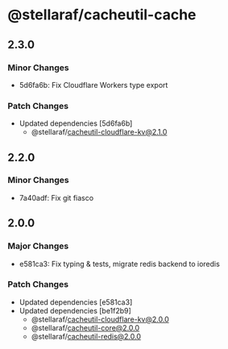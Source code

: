 # @stellaraf/cacheutil-cache

## 2.3.0

### Minor Changes

- 5d6fa6b: Fix Cloudflare Workers type export

### Patch Changes

- Updated dependencies [5d6fa6b]
  - @stellaraf/cacheutil-cloudflare-kv@2.1.0

## 2.2.0

### Minor Changes

- 7a40adf: Fix git fiasco

## 2.0.0

### Major Changes

- e581ca3: Fix typing & tests, migrate redis backend to ioredis

### Patch Changes

- Updated dependencies [e581ca3]
- Updated dependencies [be1f2b9]
  - @stellaraf/cacheutil-cloudflare-kv@2.0.0
  - @stellaraf/cacheutil-core@2.0.0
  - @stellaraf/cacheutil-redis@2.0.0
